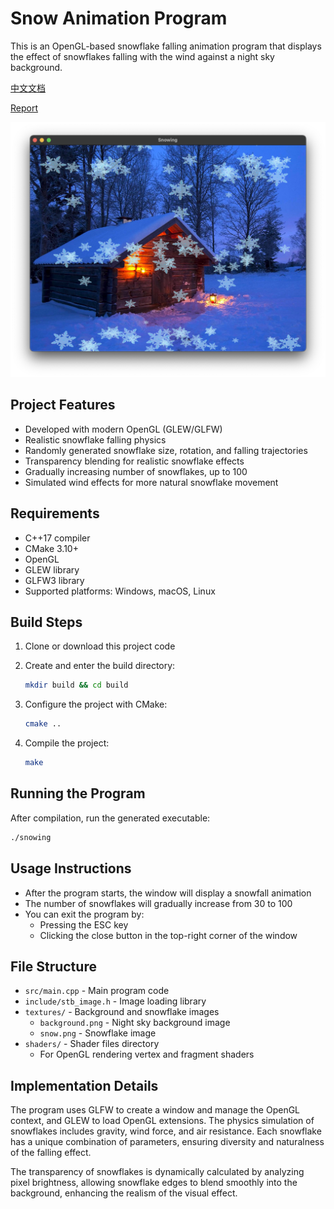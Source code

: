 # Snow Animation Program

This is an OpenGL-based snowflake falling animation program that displays the effect of snowflakes falling with the wind against a night sky background.

[中文文档](README_zh.md)

[Report](report.md)

![image](./assets/image.png)

## Project Features

- Developed with modern OpenGL (GLEW/GLFW)
- Realistic snowflake falling physics
- Randomly generated snowflake size, rotation, and falling trajectories
- Transparency blending for realistic snowflake effects
- Gradually increasing number of snowflakes, up to 100
- Simulated wind effects for more natural snowflake movement

## Requirements

- C++17 compiler
- CMake 3.10+
- OpenGL
- GLEW library
- GLFW3 library
- Supported platforms: Windows, macOS, Linux

## Build Steps

1. Clone or download this project code

2. Create and enter the build directory:
   ```bash
   mkdir build && cd build
   ```

3. Configure the project with CMake:
   ```bash
   cmake ..
   ```

4. Compile the project:
   ```bash
   make
   ```

## Running the Program

After compilation, run the generated executable:

```bash
./snowing
```

## Usage Instructions

- After the program starts, the window will display a snowfall animation
- The number of snowflakes will gradually increase from 30 to 100
- You can exit the program by:
  - Pressing the ESC key
  - Clicking the close button in the top-right corner of the window

## File Structure

- `src/main.cpp` - Main program code
- `include/stb_image.h` - Image loading library
- `textures/` - Background and snowflake images
  - `background.png` - Night sky background image
  - `snow.png` - Snowflake image
- `shaders/` - Shader files directory
  - For OpenGL rendering vertex and fragment shaders

## Implementation Details

The program uses GLFW to create a window and manage the OpenGL context, and GLEW to load OpenGL extensions. The physics simulation of snowflakes includes gravity, wind force, and air resistance. Each snowflake has a unique combination of parameters, ensuring diversity and naturalness of the falling effect.

The transparency of snowflakes is dynamically calculated by analyzing pixel brightness, allowing snowflake edges to blend smoothly into the background, enhancing the realism of the visual effect. 